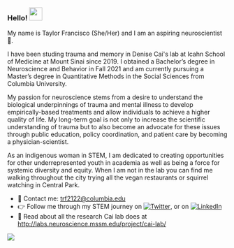 ### Hello! <img src="https://raw.githubusercontent.com/MartinHeinz/MartinHeinz/master/wave.gif" width="30px">


My name is Taylor Francisco (She/Her) and I am an aspiring neuroscientist 🧠. 

I have been studing trauma and memory in Denise Cai's lab at Icahn School of Medicine at Mount Sinai since 2019. I obtained a Bachelor’s degree in Neuroscience and Behavior in Fall 2021 and am currently pursuing a Master’s degree in Quantitative Methods in the Social Sciences from Columbia University. 

My passion for neuroscience stems from a desire to understand the biological underpinnings of trauma and mental illness to develop empirically-based treatments and allow individuals to achieve a higher quality of life. My long-term goal is not only to increase the scientific understanding of trauma but to also become an advocate for these issues through public education, policy coordination, and patient care by becoming a physician-scientist. 

As an indigenous woman in STEM, I am dedicated to creating opportunities for other underrepresented youth in academia as well as being a force for systemic diversity and equity. When I am not in the lab you can find me walking throughout the city trying all the vegan restaurants or squirrel watching in Central Park. 


- 💬 Contact me: trf2122@columbia.edu
- 👉 Follow me through my STEM journey on [![Twitter][1.2]][1], or on [![LinkedIn][2.2]][2]
- 🔬 Read about all the research Cai lab does at http://labs.neuroscience.mssm.edu/project/cai-lab/ 








<!-- adding github stats -->

<img align="center" src="https://github-readme-stats.vercel.app/api/?username=taylorfrancisco&theme=<THEME_NAME>" />


<!-- Icons for social media -->

[1.2]: http://i.imgur.com/wWzX9uB.png (twitter icon without padding)
[2.2]: https://raw.githubusercontent.com/MartinHeinz/MartinHeinz/master/linkedin-3-16.png (LinkedIn icon without padding)

<!-- Links to your social media accounts -->

[1]: https://twitter.com/taylor_neuro
[2]: https://www.linkedin.com/in/taylor-francisco-156253189/


<!--
**taylorfrancisco/taylorfrancisco** is a ✨ _special_ ✨ repository because its `README.md` (this file) appears on your GitHub profile.

Here are some ideas to get you started:

- 🔭 I’m currently working on ...
- 🌱 I’m currently learning ...
- 👯 I’m looking to collaborate on ...
- 🤔 I’m looking for help with ...
- 💬 Ask me about ...
- 📫 How to reach me: ...
- 😄 Pronouns: ...
- ⚡ Fun fact: ...
-->
